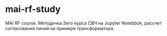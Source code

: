 # mai-rf-study
MAI RF course. 
Методичка 3его курса СВЧ на Jupyter Notebbok, рассчет согласования линий на примере трансформатора.

